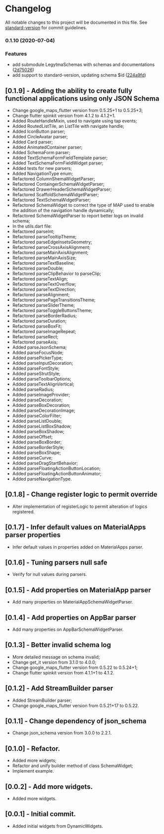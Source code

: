 # Changelog

All notable changes to this project will be documented in this file. See [standard-version](https://github.com/conventional-changelog/standard-version) for commit guidelines.

### 0.1.10 (2020-07-04)


### Features

* add submodule LegytmaSchemas with schemas and documentations ([2d75026](https://github.com/Legytma/LegytmaSchemas/commit/2d75026211076ad6e9741db36d46308a3b536401))
* add support to standard-version, updating schema $id ([224a9fd](https://github.com/Legytma/LegytmaSchemas/commit/224a9fd3aadd73fce66f41346cf3ff66d572d054))

## [0.1.9] - Adding the ability to create fully functional applications using only JSON Schema

* Change google_maps_flutter version from 0.5.25+1 to 0.5.25+3;
* Change flutter spinkit version from 4.1.2 to 4.1.2+1.
* Added RouteHandleMixin, used to navigate using tap events;
* Added RoutedListTile, an ListTile with navigate handle;
* Added IconButton parser;
* Added CircleAvatar parser;
* Added Card parser;
* Added AnimatedContainer parser;
* Added SchemaForm parser;
* Added TextSchemaFormFieldTemplate parser;
* Added TextSchemaFormFieldWidget parser;
* Added tests for new parsers;
* Added NavigationType enum;
* Refactored ColumnShemaWidgetParser;
* Refactored ContaingerSchemaWidgetParser;
* Refactored DrawerHeaderSchemaWidgetParser;
* Refactored ScaffoldSchemaWidgetParser;
* Refactored TextSchemaWidgetParser;
* Refactored SchemaWidget to correct the type of MAP used to enable the addition of the navigation handle dynamically;
* Refactored SchemaWidgetParser to report better logs on invalid schema;
* In the utils.dart file:
 * Refactored parseInt;
 * Refactored parseTooltipTheme;
 * Refactored parseEdgeInsetsGeometry;
 * Refactored parseCrossAxisAlignment;
 * Refactored parseMainAxisAlignment;
 * Refactored parseMainAxisSize;
 * Refactored parseTextBaseline;
 * Refactored parseDouble;
 * Refactored parseClipBehavior to parseClip;
 * Refactored parseTextAlign;
 * Refactored parseTextOverflow;
 * Refactored parseTextDirection;
 * Refactored parseAlignment;
 * Refactored parsePageTransitionsTheme;
 * Refactored parseSliderTheme;
 * Refactored parseToggleButtonsTheme;
 * Refactored parseBorderRadius;
 * Refactored parseDuration;
 * Refactored parseBoxFit;
 * Refactored parseImageRepeat;
 * Refactored parseRect;
 * Refactored parseAxis;
 * Added parseJsonSchema;
 * Added parseFocusNode;
 * Added parsePickerType;
 * Added parseInputDecoration;
 * Added parseFontStyle;
 * Added parseStrutStyle;
 * Added parseToolbarOptions;
 * Added parseTextAlignVertical;
 * Added parseRadius;
 * Added parseImageProvider;
 * Added parseDecoration;
 * Added parseBoxDecoration;
 * Added parseDecorationImage;
 * Added parseColorFilter;
 * Added parseListDouble;
 * Added parseListBoxShadow;
 * Added parseBoxShadow;
 * Added parseOffset;
 * Added parseBoxBorder;
 * Added parseBorderStyle;
 * Added parseBoxShape;
 * Added parseCurve;
 * Added parseDragStartBehavior;
 * Added parseFloatingActionButtonLocation;
 * Added parseFloatingActionButtonAnimator;
 * Added parseNavigationType.

## [0.1.8] - Change register logic to permit override

* Alter implementation of registerLogic to permit alteration of logics registered.

## [0.1.7] - Infer default values on MaterialApps parser properties

* Infer default values in properties added on MaterialApps parser.

## [0.1.6] - Tuning parsers null safe

* Verify for null values during parsers.

## [0.1.5] - Add properties on MaterialApp parser

* Add many properties on MaterialAppSchemaWidgetParser.

## [0.1.4] - Add properties on AppBar parser

* Add many properties on AppBarSchemaWidgetParser.

## [0.1.3] - Better invalid schema log

* More detailed message on schema invalid;
* Change get_it version from 3.1.0 to 4.0.0;
* Change google_maps_flutter version from 0.5.22 to 0.5.24+1;
* Change flutter spinkit version from 4.1.1+1 to 4.1.2.

## [0.1.2] - Add StreamBuilder parser

* Added StreamBuilder parser;
* Change google_maps_flutter version from 0.5.21+17 to 0.5.22.

## [0.1.1] - Change dependency of json_schema

* Change json_schema version from 3.0.0 to 2.2.1.

## [0.1.0] - Refactor.

* Added more widgets;
* Refactor and unify builder method of class SchemaWidget;
* Implement example.

## [0.0.2] - Add more widgets.

* Added more widgets.

## [0.0.1] - Initial commit.

* Added initial widgets from DynamicWidgets.
